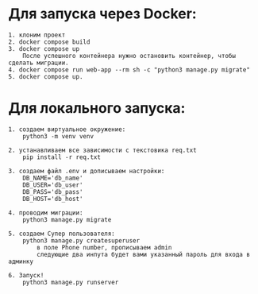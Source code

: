 # Для запуска через Docker:
    1. клоним проект
    2. docker compose build
    3. docker compose up
        После успешного контейнера нужно остановить контейнер, чтобы сделать миграции.
    4. docker compose run web-app --rm sh -c "python3 manage.py migrate"
    5. docker compose up.

# Для локального запуска:
    1. создаем виртуальное окружение:
        python3 -m venv venv

    2. устанавливаем все зависимости с текстовика req.txt
        pip install -r req.txt

    3. создаем файл .env и дописываем настройки:
        DB_NAME='db_name'
        DB_USER='db_user'
        DB_PASS='db_pass'
        DB_HOST='db_host'

    4. проводим миграции:
        python3 manage.py migrate

    5. создаем Супер пользователя:
        python3 manage.py createsuperuser
            в поле Phone number, прописываем admin
            следующие два инпута будет вами указанный пароль для входа в админку
    
    6. Запуск!
        python3 manage.py runserver